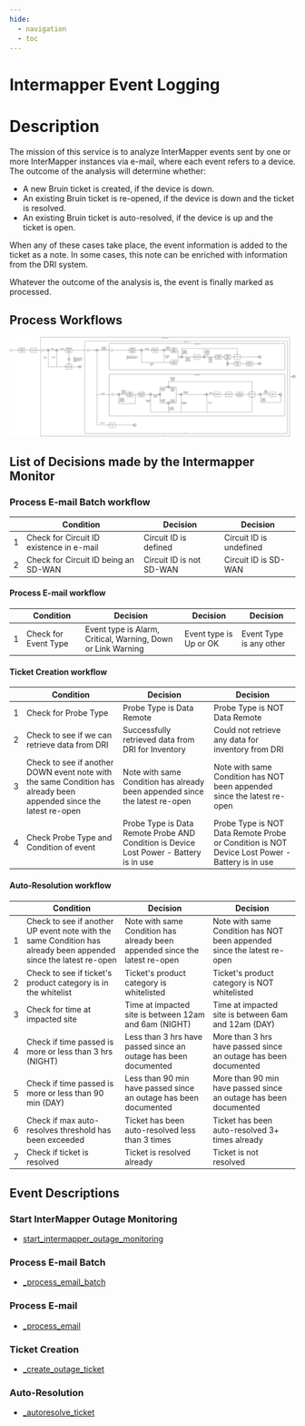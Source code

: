 ```yaml
---
hide:
  - navigation
  - toc
---
```


# Intermapper Event Logging

# Description

The mission of this service is to analyze InterMapper events sent by one or more InterMapper instances via e-mail, where each
event refers to a device. The outcome of the analysis will determine whether:
* A new Bruin ticket is created, if the device is down.
* An existing Bruin ticket is re-opened, if the device is down and the ticket is resolved.
* An existing Bruin ticket is auto-resolved, if the device is up and the ticket is open.

When any of these cases take place, the event information is added to the ticket as a note. In some cases, this note can
be enriched with information from the DRI system.

Whatever the outcome of the analysis is, the event is finally marked as processed.

## Process Workflows
![[](../../images/intermapper-outage-monitor.png)](../../images/intermapper-outage-monitor.png)

## List of Decisions made by the Intermapper Monitor
### Process E-mail Batch workflow
|     | Condition                                | Decision                 | Decision                |
|-----|------------------------------------------|--------------------------|-------------------------|
| 1   | Check for Circuit ID existence in e-mail | Circuit ID is defined    | Circuit ID is undefined |
| 2   | Check for Circuit ID being an SD-WAN     | Circuit ID is not SD-WAN | Circuit ID is SD-WAN    |

#### Process E-mail workflow
|     | Condition            | Decision                                                     | Decision               | Decision                |
|-----|----------------------|--------------------------------------------------------------|------------------------|-------------------------|
| 1   | Check for Event Type | Event type is Alarm, Critical, Warning, Down or Link Warning | Event type is Up or OK | Event Type is any other |

#### Ticket Creation workflow
|     | Condition                                                                                                          | Decision                                                                               | Decision                                                                                      |
|-----|--------------------------------------------------------------------------------------------------------------------|----------------------------------------------------------------------------------------|-----------------------------------------------------------------------------------------------|
| 1   | Check for Probe Type                                                                                               | Probe Type is Data Remote                                                              | Probe Type is NOT Data Remote                                                                 |
| 2   | Check to see if we can retrieve data from DRI                                                                      | Successfully retrieved data from DRI for Inventory                                     | Could not retrieve any data for inventory from DRI                                            |
| 3   | Check to see if another DOWN event note with the same Condition has already been appended since the latest re-open | Note with same Condition has already been appended since the latest re-open            | Note with same Condition has NOT been appended since the latest re-open                       |
| 4   | Check Probe Type and Condition of event                                                                            | Probe Type is Data Remote Probe AND Condition is Device Lost Power - Battery is in use | Probe Type is NOT Data Remote Probe or Condition is NOT Device Lost Power - Battery is in use |

#### Auto-Resolution workflow
|     | Condition                                                                                                        | Decision                                                                    | Decision                                                                |
|-----|------------------------------------------------------------------------------------------------------------------|-----------------------------------------------------------------------------|-------------------------------------------------------------------------|
| 1   | Check to see if another UP event note with the same Condition has already been appended since the latest re-open | Note with same Condition has already been appended since the latest re-open | Note with same Condition has NOT been appended since the latest re-open |
| 2   | Check to see if ticket's product category is in the whitelist                                                    | Ticket's product category is whitelisted                                    | Ticket's product category is NOT whitelisted                            |
| 3   | Check for time at impacted site                                                                                  | Time at impacted site is between 12am and 6am (NIGHT)                       | Time at impacted site is between 6am and 12am (DAY)                     |
| 4   | Check if time passed is more or less than 3 hrs (NIGHT)                                                          | Less than 3 hrs have passed since an outage has been documented             | More than 3 hrs have passed since an outage has been documented         |
| 5   | Check if time passed is more or less than 90 min (DAY)                                                           | Less than 90 min have passed since an outage has been documented            | More than 90 min have passed since an outage has been documented        |
| 6   | Check if max auto-resolves threshold has been exceeded                                                           | Ticket has been auto-resolved less than 3 times                             | Ticket has been auto-resolved 3+ times already                          |
| 7   | Check if ticket is resolved                                                                                      | Ticket is resolved already                                                  | Ticket is not resolved                                                  |

## Event Descriptions
### Start InterMapper Outage Monitoring
* [start_intermapper_outage_monitoring](../services/intermapper-outage-monitor/actions/start_intermapper_outage_monitoring.md)

### Process E-mail Batch
* [_process_email_batch](../services/intermapper-outage-monitor/actions/_process_email_batch.md)

### Process E-mail
* [_process_email](../services/intermapper-outage-monitor/actions/_process_email.md)

### Ticket Creation
* [_create_outage_ticket](../services/intermapper-outage-monitor/actions/_create_outage_ticket.md)

### Auto-Resolution
* [_autoresolve_ticket](../services/intermapper-outage-monitor/actions/_autoresolve_ticket.md)